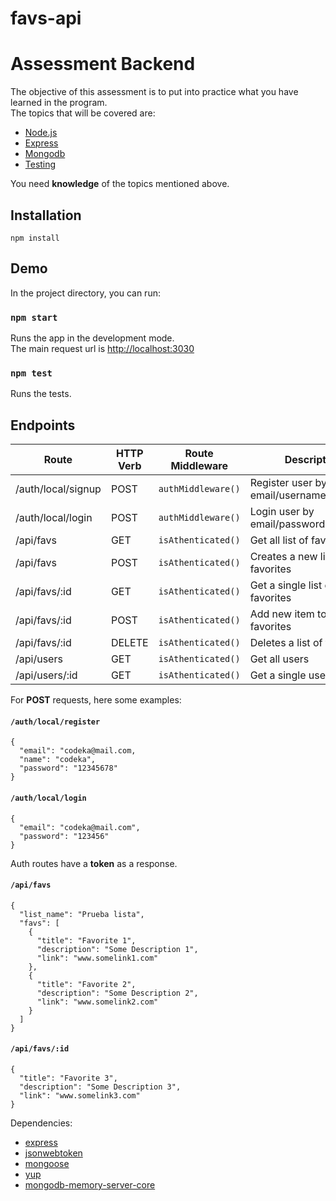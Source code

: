 # favs-api

# Assessment Backend

The objective of this assessment is to put into practice what you have learned in the program.\
The topics that will be covered are:

- [Node.js](https://nodejs.org/)
- [Express](https://expressjs.com/)
- [Mongodb](https://www.mongodb.com/)
- [Testing](https://jestjs.io/)

You need **knowledge** of the topics mentioned above.

## **Installation**

```
npm install
```

## **Demo**

In the project directory, you can run:

### `npm start`

Runs the app in the development mode.\
The main request url is [http://localhost:3030](http://localhost:3030)

### `npm test`

Runs the tests.

## **Endpoints**

| Route              | HTTP Verb | Route Middleware   | Description                              |
| ------------------ | --------- | ------------------ | ---------------------------------------- |
| /auth/local/signup | POST      | `authMiddleware()` | Register user by email/username/password |
| /auth/local/login  | POST      | `authMiddleware()` | Login user by email/password             |
| /api/favs          | GET       | `isAthenticated()` | Get all list of favorites                |
| /api/favs          | POST      | `isAthenticated()` | Creates a new list of favorites          |
| /api/favs/:id      | GET       | `isAthenticated()` | Get a single list of favorites           |
| /api/favs/:id      | POST      | `isAthenticated()` | Add new item to list of favorites        |
| /api/favs/:id      | DELETE    | `isAthenticated()` | Deletes a list of favorites              |
| /api/users         | GET       | `isAthenticated()` | Get all users                            |
| /api/users/:id     | GET       | `isAthenticated()` | Get a single user                        |

For **POST** requests, here some examples:

#### `/auth/local/register`

```
{
  "email": "codeka@mail.com,
  "name": "codeka",
  "password": "12345678"
}
```

#### `/auth/local/login`

```
{
  "email": "codeka@mail.com",
  "password": "123456"
}
```

Auth routes have a **token** as a response.

#### `/api/favs`

```
{
  "list_name": "Prueba lista",
  "favs": [
    {
      "title": "Favorite 1",
      "description": "Some Description 1",
      "link": "www.somelink1.com"
    },
    {
      "title": "Favorite 2",
      "description": "Some Description 2",
      "link": "www.somelink2.com"
    }
  ]
}
```

#### `/api/favs/:id`

```
{
  "title": "Favorite 3",
  "description": "Some Description 3",
  "link": "www.somelink3.com"
}
```

Dependencies:

- [express](https://www.npmjs.com/package/express)
- [jsonwebtoken](https://www.npmjs.com/package/jsonwebtoken)
- [mongoose](https://www.npmjs.com/package/mongoose)
- [yup](https://www.npmjs.com/package/yup)
- [mongodb-memory-server-core](https://www.npmjs.com/package/mongodb-memory-server-core)
